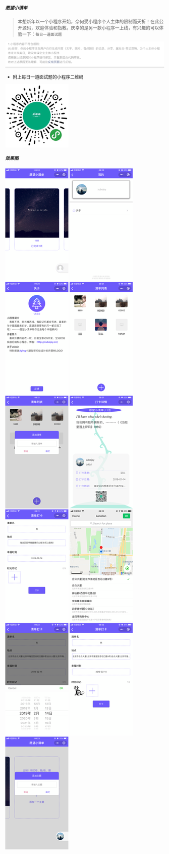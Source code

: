##### 愿望小清单

> 本想新年以一个小程序开始，奈何受小程序个人主体的限制而夭折！在此公开源码，欢迎体验和指教。庆幸的是另一款小程序一上线，有兴趣的可以体验一下：`每日一道面试题`

![](./images/review1.png)

* 附上每日一道面试题的小程序二维码

![](./images/wxapp_review.png)
 
##### 效果图

![](./images/1.PNG)
![](./images/2.PNG)
![](./images/3.PNG)
![](./images/4.PNG)
![](./images/5.PNG)
![](./images/6.PNG)
![](./images/7.PNG)
![](./images/8.PNG)
![](./images/9.PNG)
![](./images/10.PNG)
![](./images/11.PNG)
